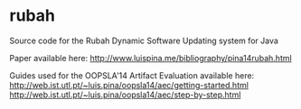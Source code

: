 rubah
=====

Source code for the Rubah Dynamic Software Updating system for Java

Paper available here: http://www.luispina.me/bibliography/pina14rubah.html

Guides used for the OOPSLA'14 Artifact Evaluation available here:
http://web.ist.utl.pt/~luis.pina/oopsla14/aec/getting-started.html
http://web.ist.utl.pt/~luis.pina/oopsla14/aec/step-by-step.html

